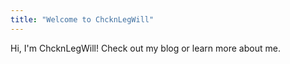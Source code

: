 ```yaml
---
title: "Welcome to ChcknLegWill"
---
```

Hi, I'm ChcknLegWill! Check out my blog or learn more about me.